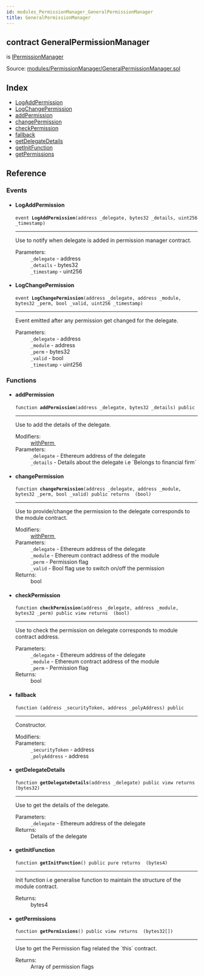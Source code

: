 ```yaml
---
id: modules_PermissionManager_GeneralPermissionManager
title: GeneralPermissionManager
---
```


<div class="contract-doc"><div class="contract"><h2 class="contract-header"><span class="contract-kind">contract</span> GeneralPermissionManager</h2><p class="base-contracts"><span>is</span> <a href="modules_PermissionManager_IPermissionManager.html">IPermissionManager</a></p><div class="source">Source: <a href="git+https://github.com/PolymathNetwork/polymath-core/blob/v1.4.0/contracts/modules/PermissionManager/GeneralPermissionManager.sol" target="_blank">modules/PermissionManager/GeneralPermissionManager.sol</a></div></div><div class="index"><h2>Index</h2><ul><li><a href="modules_PermissionManager_GeneralPermissionManager.html#LogAddPermission">LogAddPermission</a></li><li><a href="modules_PermissionManager_GeneralPermissionManager.html#LogChangePermission">LogChangePermission</a></li><li><a href="modules_PermissionManager_GeneralPermissionManager.html#addPermission">addPermission</a></li><li><a href="modules_PermissionManager_GeneralPermissionManager.html#changePermission">changePermission</a></li><li><a href="modules_PermissionManager_GeneralPermissionManager.html#checkPermission">checkPermission</a></li><li><a href="modules_PermissionManager_GeneralPermissionManager.html#">fallback</a></li><li><a href="modules_PermissionManager_GeneralPermissionManager.html#getDelegateDetails">getDelegateDetails</a></li><li><a href="modules_PermissionManager_GeneralPermissionManager.html#getInitFunction">getInitFunction</a></li><li><a href="modules_PermissionManager_GeneralPermissionManager.html#getPermissions">getPermissions</a></li></ul></div><div class="reference"><h2>Reference</h2><div class="events"><h3>Events</h3><ul><li><div class="item event"><span id="LogAddPermission" class="anchor-marker"></span><h4 class="name">LogAddPermission</h4><div class="body"><code class="signature">event <strong>LogAddPermission</strong><span>(address _delegate, bytes32 _details, uint256 _timestamp) </span></code><hr/><div class="description"><p>Use to notify when delegate is added in permission manager contract.</p></div><dl><dt><span class="label-parameters">Parameters:</span></dt><dd><div><code>_delegate</code> - address</div><div><code>_details</code> - bytes32</div><div><code>_timestamp</code> - uint256</div></dd></dl></div></div></li><li><div class="item event"><span id="LogChangePermission" class="anchor-marker"></span><h4 class="name">LogChangePermission</h4><div class="body"><code class="signature">event <strong>LogChangePermission</strong><span>(address _delegate, address _module, bytes32 _perm, bool _valid, uint256 _timestamp) </span></code><hr/><div class="description"><p>Event emitted after any permission get changed for the delegate.</p></div><dl><dt><span class="label-parameters">Parameters:</span></dt><dd><div><code>_delegate</code> - address</div><div><code>_module</code> - address</div><div><code>_perm</code> - bytes32</div><div><code>_valid</code> - bool</div><div><code>_timestamp</code> - uint256</div></dd></dl></div></div></li></ul></div><div class="functions"><h3>Functions</h3><ul><li><div class="item function"><span id="addPermission" class="anchor-marker"></span><h4 class="name">addPermission</h4><div class="body"><code class="signature">function <strong>addPermission</strong><span>(address _delegate, bytes32 _details) </span><span>public </span></code><hr/><div class="description"><p>Use to add the details of the delegate.</p></div><dl><dt><span class="label-modifiers">Modifiers:</span></dt><dd><a href="interfaces_IModule.html#withPerm">withPerm </a></dd><dt><span class="label-parameters">Parameters:</span></dt><dd><div><code>_delegate</code> - Ethereum address of the delegate</div><div><code>_details</code> - Details about the delegate i.e `Belongs to financial firm`</div></dd></dl></div></div></li><li><div class="item function"><span id="changePermission" class="anchor-marker"></span><h4 class="name">changePermission</h4><div class="body"><code class="signature">function <strong>changePermission</strong><span>(address _delegate, address _module, bytes32 _perm, bool _valid) </span><span>public </span><span>returns  (bool) </span></code><hr/><div class="description"><p>Use to provide/change the permission to the delegate corresponds to the module contract.</p></div><dl><dt><span class="label-modifiers">Modifiers:</span></dt><dd><a href="interfaces_IModule.html#withPerm">withPerm </a></dd><dt><span class="label-parameters">Parameters:</span></dt><dd><div><code>_delegate</code> - Ethereum address of the delegate</div><div><code>_module</code> - Ethereum contract address of the module</div><div><code>_perm</code> - Permission flag</div><div><code>_valid</code> - Bool flag use to switch on/off the permission</div></dd><dt><span class="label-return">Returns:</span></dt><dd>bool</dd></dl></div></div></li><li><div class="item function"><span id="checkPermission" class="anchor-marker"></span><h4 class="name">checkPermission</h4><div class="body"><code class="signature">function <strong>checkPermission</strong><span>(address _delegate, address _module, bytes32 _perm) </span><span>public </span><span>view </span><span>returns  (bool) </span></code><hr/><div class="description"><p>Use to check the permission on delegate corresponds to module contract address.</p></div><dl><dt><span class="label-parameters">Parameters:</span></dt><dd><div><code>_delegate</code> - Ethereum address of the delegate</div><div><code>_module</code> - Ethereum contract address of the module</div><div><code>_perm</code> - Permission flag</div></dd><dt><span class="label-return">Returns:</span></dt><dd>bool</dd></dl></div></div></li><li><div class="item function"><span id="fallback" class="anchor-marker"></span><h4 class="name">fallback</h4><div class="body"><code class="signature">function <strong></strong><span>(address _securityToken, address _polyAddress) </span><span>public </span></code><hr/><div class="description"><p>Constructor.</p></div><dl><dt><span class="label-modifiers">Modifiers:</span></dt><dd></dd><dt><span class="label-parameters">Parameters:</span></dt><dd><div><code>_securityToken</code> - address</div><div><code>_polyAddress</code> - address</div></dd></dl></div></div></li><li><div class="item function"><span id="getDelegateDetails" class="anchor-marker"></span><h4 class="name">getDelegateDetails</h4><div class="body"><code class="signature">function <strong>getDelegateDetails</strong><span>(address _delegate) </span><span>public </span><span>view </span><span>returns  (bytes32) </span></code><hr/><div class="description"><p>Use to get the details of the delegate.</p></div><dl><dt><span class="label-parameters">Parameters:</span></dt><dd><div><code>_delegate</code> - Ethereum address of the delegate</div></dd><dt><span class="label-return">Returns:</span></dt><dd>Details of the delegate</dd></dl></div></div></li><li><div class="item function"><span id="getInitFunction" class="anchor-marker"></span><h4 class="name">getInitFunction</h4><div class="body"><code class="signature">function <strong>getInitFunction</strong><span>() </span><span>public </span><span>pure </span><span>returns  (bytes4) </span></code><hr/><div class="description"><p>Init function i.e generalise function to maintain the structure of the module contract.</p></div><dl><dt><span class="label-return">Returns:</span></dt><dd>bytes4</dd></dl></div></div></li><li><div class="item function"><span id="getPermissions" class="anchor-marker"></span><h4 class="name">getPermissions</h4><div class="body"><code class="signature">function <strong>getPermissions</strong><span>() </span><span>public </span><span>view </span><span>returns  (bytes32[]) </span></code><hr/><div class="description"><p>Use to get the Permission flag related the `this` contract.</p></div><dl><dt><span class="label-return">Returns:</span></dt><dd>Array of permission flags</dd></dl></div></div></li></ul></div></div></div>
